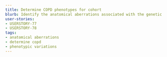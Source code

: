 ```yaml
---
title: Determine COPD phenotypes for cohort
blurb: Identify the anatomical aberrations associated with the genetic and phenotypic variations extracted by machine-learning models.
user-stories:
- USERSTORY-77
- USERSTORY-78
tags:
- anatomical aberrations
- determine copd
- phenotypic variations
---
```

